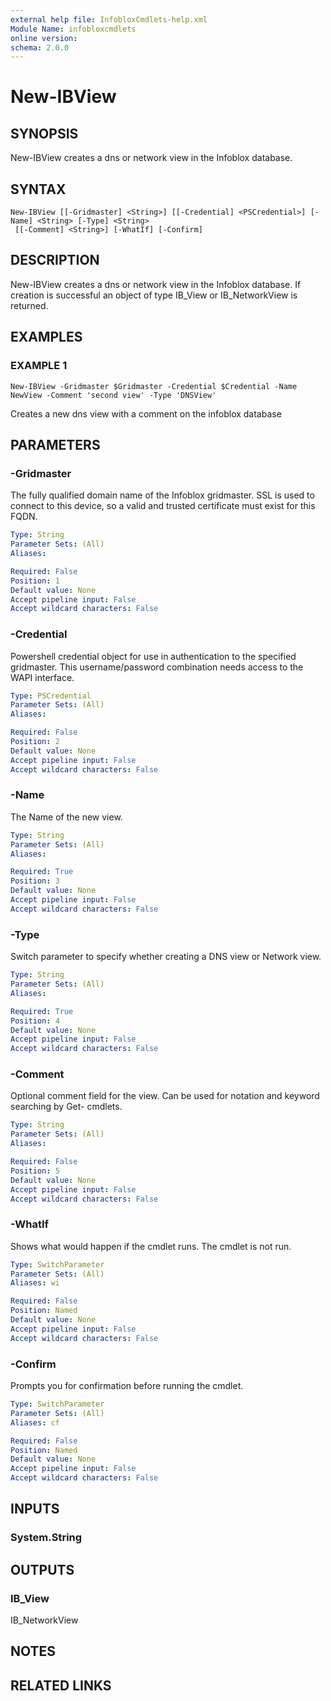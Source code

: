 ```yaml
---
external help file: InfobloxCmdlets-help.xml
Module Name: infobloxcmdlets
online version: 
schema: 2.0.0
---
```


# New-IBView

## SYNOPSIS
New-IBView creates a dns or network view in the Infoblox database.

## SYNTAX

```
New-IBView [[-Gridmaster] <String>] [[-Credential] <PSCredential>] [-Name] <String> [-Type] <String>
 [[-Comment] <String>] [-WhatIf] [-Confirm]
```

## DESCRIPTION
New-IBView creates a dns or network view in the Infoblox database. 
If creation is successful an object of type IB_View or IB_NetworkView is returned.

## EXAMPLES

###  EXAMPLE 1 
```
New-IBView -Gridmaster $Gridmaster -Credential $Credential -Name NewView -Comment 'second view' -Type 'DNSView'
```

Creates a new dns view with a comment on the infoblox database

## PARAMETERS

### -Gridmaster
The fully qualified domain name of the Infoblox gridmaster. 
SSL is used to connect to this device, so a valid and trusted certificate must exist for this FQDN.

```yaml
Type: String
Parameter Sets: (All)
Aliases: 

Required: False
Position: 1
Default value: None
Accept pipeline input: False
Accept wildcard characters: False
```

### -Credential
Powershell credential object for use in authentication to the specified gridmaster. 
This username/password combination needs access to the WAPI interface.

```yaml
Type: PSCredential
Parameter Sets: (All)
Aliases: 

Required: False
Position: 2
Default value: None
Accept pipeline input: False
Accept wildcard characters: False
```

### -Name
The Name of the new view.

```yaml
Type: String
Parameter Sets: (All)
Aliases: 

Required: True
Position: 3
Default value: None
Accept pipeline input: False
Accept wildcard characters: False
```

### -Type
Switch parameter to specify whether creating a DNS view or Network view.

```yaml
Type: String
Parameter Sets: (All)
Aliases: 

Required: True
Position: 4
Default value: None
Accept pipeline input: False
Accept wildcard characters: False
```

### -Comment
Optional comment field for the view. 
Can be used for notation and keyword searching by Get- cmdlets.

```yaml
Type: String
Parameter Sets: (All)
Aliases: 

Required: False
Position: 5
Default value: None
Accept pipeline input: False
Accept wildcard characters: False
```

### -WhatIf
Shows what would happen if the cmdlet runs.
The cmdlet is not run.

```yaml
Type: SwitchParameter
Parameter Sets: (All)
Aliases: wi

Required: False
Position: Named
Default value: None
Accept pipeline input: False
Accept wildcard characters: False
```

### -Confirm
Prompts you for confirmation before running the cmdlet.

```yaml
Type: SwitchParameter
Parameter Sets: (All)
Aliases: cf

Required: False
Position: Named
Default value: None
Accept pipeline input: False
Accept wildcard characters: False
```

## INPUTS

### System.String

## OUTPUTS

### IB_View
   IB_NetworkView

## NOTES

## RELATED LINKS

